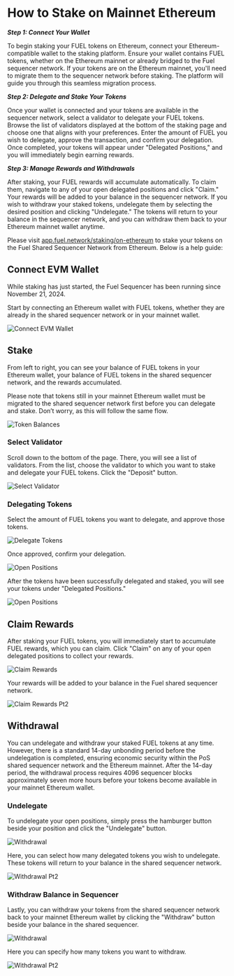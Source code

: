 # How to Stake on Mainnet Ethereum

***Step 1: Connect Your Wallet***

To begin staking your FUEL tokens on Ethereum, connect your Ethereum-compatible wallet to the staking platform. Ensure your wallet contains FUEL tokens, whether on the Ethereum mainnet or already bridged to the Fuel sequencer network. If your tokens are on the Ethereum mainnet, you'll need to migrate them to the sequencer network before staking. The platform will guide you through this seamless migration process.

***Step 2: Delegate and Stake Your Tokens***

Once your wallet is connected and your tokens are available in the sequencer network, select a validator to delegate your FUEL tokens. Browse the list of validators displayed at the bottom of the staking page and choose one that aligns with your preferences. Enter the amount of FUEL you wish to delegate, approve the transaction, and confirm your delegation. Once completed, your tokens will appear under "Delegated Positions," and you will immediately begin earning rewards.

***Step 3: Manage Rewards and Withdrawals***

After staking, your FUEL rewards will accumulate automatically. To claim them, navigate to any of your open delegated positions and click "Claim." Your rewards will be added to your balance in the sequencer network. If you wish to withdraw your staked tokens, undelegate them by selecting the desired position and clicking "Undelegate." The tokens will return to your balance in the sequencer network, and you can withdraw them back to your Ethereum mainnet wallet anytime.

Please visit [app.fuel.network/staking/on-ethereum](https://app.fuel.network/staking/on-ethereum) to stake your tokens on the Fuel Shared Sequencer Network from Ethereum. Below is a help guide:

## Connect EVM Wallet

While staking has just started, the Fuel Sequencer has been running since November 21, 2024.

Start by connecting an Ethereum wallet with FUEL tokens, whether they are already in the shared sequencer network or in your mainnet wallet.

![Connect EVM Wallet](https://raw.githubusercontent.com/FuelLabs/fuel-token-overview/refs/heads/add/revisions/assets/how-to-stake-mainnet-ethereum/1-connect-evm-wallet.png)

## Stake

From left to right, you can see your balance of FUEL tokens in your Ethereum wallet, your balance of FUEL tokens in the shared sequencer network, and the rewards accumulated.

Please note that tokens still in your mainnet Ethereum wallet must be migrated to the shared sequencer network first before you can delegate and stake. Don’t worry, as this will follow the same flow.

![Token Balances](https://raw.githubusercontent.com/FuelLabs/fuel-token-overview/refs/heads/add/revisions/assets/how-to-stake-mainnet-ethereum/2-token-balances.png)

### Select Validator

Scroll down to the bottom of the page. There, you will see a list of validators. From the list, choose the validator to which you want to stake and delegate your FUEL tokens. Click the "Deposit" button.

![Select Validator](https://raw.githubusercontent.com/FuelLabs/fuel-token-overview/refs/heads/add/revisions/assets/how-to-stake-mainnet-ethereum/3-select-validator.png)

### Delegating Tokens

Select the amount of FUEL tokens you want to delegate, and approve those tokens.

![Delegate Tokens](https://raw.githubusercontent.com/FuelLabs/fuel-token-overview/refs/heads/add/revisions/assets/how-to-stake-mainnet-ethereum/4-delegation-amount.png)

Once approved, confirm your delegation.

![Open Positions](https://raw.githubusercontent.com/FuelLabs/fuel-token-overview/refs/heads/add/revisions/assets/how-to-stake-mainnet-ethereum/5-confirm-delegation.png)

After the tokens have been successfully delegated and staked, you will see your tokens under "Delegated Positions."

![Open Positions](https://raw.githubusercontent.com/FuelLabs/fuel-token-overview/refs/heads/add/revisions/assets/how-to-stake-mainnet-ethereum/5.5-open-delegated-positions.png)

## Claim Rewards

After staking your FUEL tokens, you will immediately start to accumulate FUEL rewards, which you can claim. Click "Claim" on any of your open delegated positions to collect your rewards.

![Claim Rewards](https://raw.githubusercontent.com/FuelLabs/fuel-token-overview/refs/heads/add/revisions/assets/how-to-stake-mainnet-ethereum/6-claim-rewards.png)

Your rewards will be added to your balance in the Fuel shared sequencer network.

![Claim Rewards Pt2](https://raw.githubusercontent.com/FuelLabs/fuel-token-overview/refs/heads/add/revisions/assets/how-to-stake-mainnet-ethereum/7-claim-rewards-pt2.png)

## Withdrawal

You can undelegate and withdraw your staked FUEL tokens at any time. However, there is a standard 14-day unbonding period before the undelegation is completed, ensuring economic security within the PoS shared sequencer network and the Ethereum mainnet. After the 14-day period, the withdrawal process requires 4096 sequencer blocks approximately seven more hours before your tokens become available in your mainnet Ethereum wallet.

### Undelegate

To undelegate your open positions, simply press the hamburger button beside your position and click the "Undelegate" button.

![Withdrawal](https://raw.githubusercontent.com/FuelLabs/fuel-token-overview/refs/heads/add/revisions/assets/how-to-stake-mainnet-ethereum/8-undelegate.png)

Here, you can select how many delegated tokens you wish to undelegate. These tokens will return to your balance in the shared sequencer network.

![Withdrawal Pt2](https://raw.githubusercontent.com/FuelLabs/fuel-token-overview/refs/heads/add/revisions/assets/how-to-stake-mainnet-ethereum/9-undelegate-pt2.png)

### Withdraw Balance in Sequencer

Lastly, you can withdraw your tokens from the shared sequencer network back to your mainnet Ethereum wallet by clicking the "Withdraw" button beside your balance in the shared sequencer.

![Withdrawal](https://raw.githubusercontent.com/FuelLabs/fuel-token-overview/refs/heads/add/revisions/assets/how-to-stake-mainnet-ethereum/10-withdrawal.png)

Here you can specify how many tokens you want to withdraw.

![Withdrawal Pt2](https://raw.githubusercontent.com/FuelLabs/fuel-token-overview/refs/heads/add/revisions/assets/how-to-stake-mainnet-ethereum/10.5-withdrawal-pt2.png)
